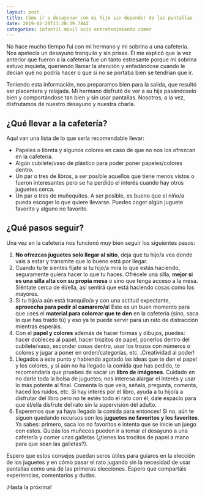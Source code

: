 ```yaml
---
layout: post
title: Cómo ir a desayunar con mi hijo sin depender de las pantallas
date: 2019-02-20T11:20:39.784Z
categories: infantil móvil ocio entretenimiento comer
---
```

No hace mucho tiempo fui con mi hermano y mi sobrina a una cafetería. Nos apetecía un desayuno tranquilo y sin prisas. Él me explicó que la vez anterior que fueron a la cafetería fue un tanto estresante porque mi sobrina estuvo inquieta, queriendo llamar la atención y enfadándose cuando le decían qué no podría hacer o que si no se portaba bien se tendrían que ir. 

Teniendo esta información, nos preparamos bien para la salida, que resultó ser placentera y relajada. Mi hermano disfrutó de ver a su hija pasándoselo bien y comportándose tan bien y sin usar pantallas. Nosotros, a la vez, disfrutamos de nuestro desayuno y nuestra charla.



## ¿Qué llevar a la cafetería?

Aquí van una lista de lo que sería recomendable llevar:

* Papeles o libreta y algunos colores en caso de que no nos los ofrezcan en la cafetería.
* Algún cubilete/vaso de plástico para poder poner papeles/colores dentro.
* Un par o tres de libros, a ser posible aquellos que tiene menos vistos o fueron interesantes pero se ha perdido el interés cuando hay otros juguetes cerca.
* Un par o tres de muñequitos. A ser posible, es bueno que el niño/a pueda escoger lo que quiere llevarse. Puedes coger algún juguete favorito y alguno no favorito.



## ¿Qué pasos seguir?

Una vez en la cafetería nos funcionó muy bien seguir los siguientes pasos:

1. **No ofrezcas juguetes solo llegar al sitio**, deja que tu hijo/a vea donde vais a estar y transmite que lo bueno está por llegar. 
2. Cuando tu te sientes fíjate si tu hijo/a mira lo que estás haciendo, seguramente quiera hacer lo que tu haces. Ofrécele una silla, **mejor si es una silla alta con su propia mesa** o sino que tenga acceso a la mesa. Siéntate cerca de él/ella, así sentirá que está haciendo cosas como los mayores.
3. Si tu hijo/a aún está tranquilo/a y con una actitud expectante, **aprovecha para pedir al camarero/a**! Este es un buen momento para que uses el **material para colorear que te den** en la cafetería (sino, saca lo que has traído tú) y eso ya te puede servir para un rato de distracción mientras esperáis. 
4. Con el **papel y colores** además de hacer formas y dibujos, puedes: hacer dobleces al papel, hacer trozitos de papel, ponerlos dentro del cubilete/vaso, esconder cosas dentro, usar los trozos con números o colores y jugar a poner en orden/categorías, etc. ¡Creatividad al poder!
5. Llegados a este punto y habiendo agotado las ideas que te den el papel y los colores, y si aún no ha llegado la comida que has pedido, te recomendaría que pruebes de sacar un **libro de imágenes**. Cuidado en no darle toda la bolsa de juguetes; nos interesa alargar el interés y usar lo más potente al final. Comenta lo que veis, señala, pregunta, comenta, haced los ruidos, etc. Si hay interés por el libro, ayuda a tu hijo/a a disfrutar del libro pero no te estés todo el rato con él, dale espacio para que él/ella disfrute del rato sin la supervisión del adulto.
6. Esperemos que ya haya llegado la comida para entonces! Si no, aún te siguen quedando recursos con los **juguetes no favoritos y los favoritos**. Ya sabes: primero, saca los no favoritos e intenta que se inicie un juego con estos. Quizás los muñecos pueden ir a tomar el desayuno a una cafetería y comer unas galletas (¿tienes los trocitos de papel a mano para que sean las galletas?). 

Espero que estos consejos puedan seros útiles para guiaros en la elección de los juguetes y en cómo pasar el rato jugando sin la necesidad de usar pantallas como una de las primeras elecciones. Espero que compartáis experiencias, comentarios y dudas. 

¡Hasta la próxima!

